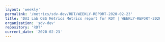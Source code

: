 ```yaml
---
layout: 'weekly'
permalink: '/metrics/sdv-dev/RDT/WEEKLY-REPORT-2020-02-23'
title: 'DAI Lab OSS Metrics Metrics report for RDT | WEEKLY-REPORT-2020-02-23'
organization: 'sdv-dev'
repository: 'RDT'
current_date: '2020-02-23'
---
```

